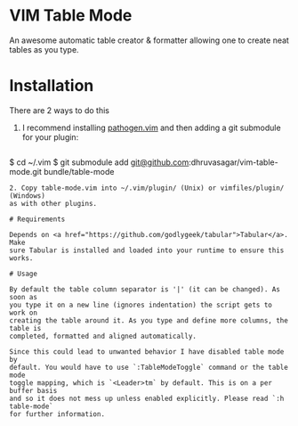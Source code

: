 # VIM Table Mode

An awesome automatic table creator & formatter allowing one to create neat
tables as you type.

# Installation

There are 2 ways to do this

1. I recommend installing <a
   href="https://github.com/tpope/vim-pathogen">pathogen.vim</a> and then
   adding a git submodule for your plugin:

   ```sh
$ cd ~/.vim
$ git submodule add git@github.com:dhruvasagar/vim-table-mode.git bundle/table-mode
   ```
2. Copy table-mode.vim into ~/.vim/plugin/ (Unix) or vimfiles/plugin/ (Windows)
   as with other plugins.

# Requirements

Depends on <a href="https://github.com/godlygeek/tabular">Tabular</a>. Make
sure Tabular is installed and loaded into your runtime to ensure this works.

# Usage

By default the table column separator is '|' (it can be changed). As soon as
you type it on a new line (ignores indentation) the script gets to work on
creating the table around it. As you type and define more columns, the table is
completed, formatted and aligned automatically.

Since this could lead to unwanted behavior I have disabled table mode by
default. You would have to use `:TableModeToggle` command or the table mode
toggle mapping, which is `<Leader>tm` by default. This is on a per buffer basis
and so it does not mess up unless enabled explicitly. Please read `:h table-mode`
for further information.
